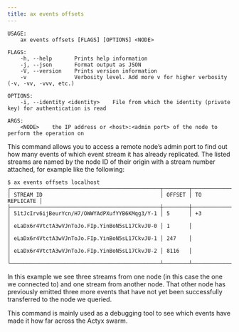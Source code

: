 ```yaml
---
title: ax events offsets
---
```


```text title="Query currently known event counts"
USAGE:
    ax events offsets [FLAGS] [OPTIONS] <NODE>

FLAGS:
    -h, --help       Prints help information
    -j, --json       Format output as JSON
    -V, --version    Prints version information
    -v               Verbosity level. Add more v for higher verbosity (-v, -vv, -vvv, etc.)

OPTIONS:
    -i, --identity <identity>    File from which the identity (private key) for authentication is read

ARGS:
    <NODE>    the IP address or <host>:<admin port> of the node to perform the operation on
```

This command allows you to access a remote node’s admin port to find out how many events of which event stream it has already replicated.
The listed streams are named by the node ID of their origin with a stream number attached, for example like the following:

```text title="Example usage"
$ ax events offsets localhost
┌───────────────────────────────────────────────┬────────┬──────────────┐
│ STREAM ID                                     │ OFFSET │ TO REPLICATE │
├───────────────────────────────────────────────┼────────┼──────────────┤
│ 51tJcIrv6ijBeurYcn/H7/OWWYAdPXufYYB6KMqg3/Y-1 │ 5      │ +3           │
│ eLaDx6r4VtctA3wVJnToJo.FIp.YinBoN5sL17CkvJU-0 │ 1      │              │
│ eLaDx6r4VtctA3wVJnToJo.FIp.YinBoN5sL17CkvJU-1 │ 247    │              │
│ eLaDx6r4VtctA3wVJnToJo.FIp.YinBoN5sL17CkvJU-2 │ 8116   │              │
└───────────────────────────────────────────────┴────────┴──────────────┘
```

In this example we see three streams from one node (in this case the one we connected to) and one stream from another node.
That other node has previously emitted three more events that have not yet been successfully transferred to the node we queried.

This command is mainly used as a debugging tool to see which events have made it how far across the Actyx swarm.
